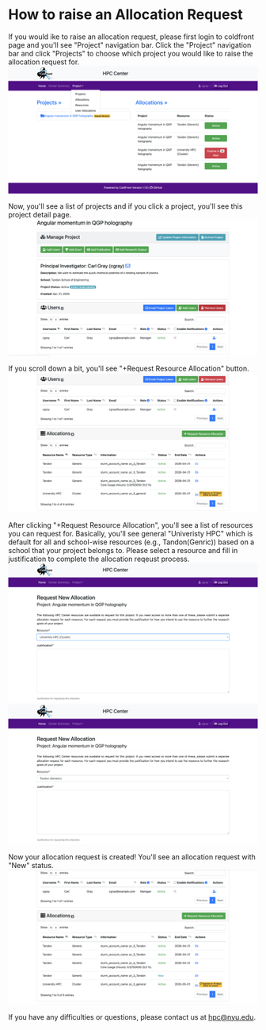 # How to raise an Allocation Request

If you would ike to raise an allocation request, please first login to coldfront page and you'll see "Project" navigation bar.
Click the "Project" navigation bar and click "Projects" to choose which project you would like to raise the allocation request for.
!["PI_Project" section](./static/PI_Project.png)

Now, you'll see a list of projects and if you click a project, you'll see this project detail page.
!["PI_One Project" section](./static/PI_one_project.png)

If you scroll down a bit, you'll see "+Request Resource Allocation" button.
!["PI request allocation" section](./static/PI_request_allocation.png)

After clicking "+Request Resource Allocation", you'll see a list of resources you can request for.
Basically, you'll see general "Univeristy HPC" which is default for all and school-wise resources (e.g., Tandon(Genric)) based on a school that your project belongs to.
Please select a resource and fill in justification to complete the allocation reqeust process.
!["Univeristy HPC resource" section](./static/uni_resource.png)
!["School-wise resource" section](./static/school_resource.png)

Now your allocation request is created! You'll see an allocation request with "New" status.
!["Allocation request created" section](./static/allocation_request_created.png)

If you have any difficulties or questions, please contact us at hpc@nyu.edu.

